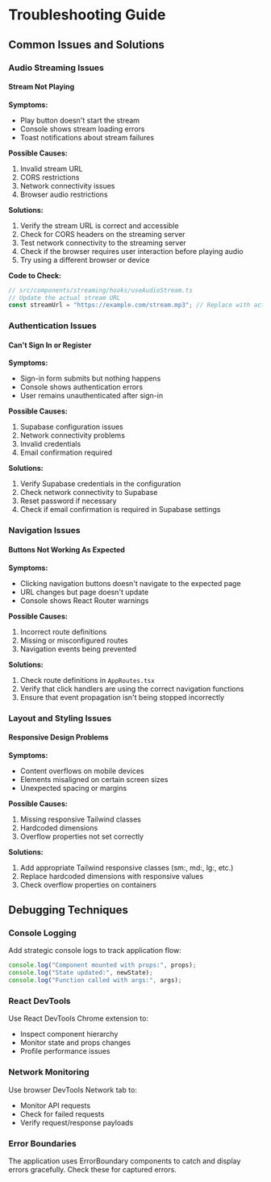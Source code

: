 
# Troubleshooting Guide

## Common Issues and Solutions

### Audio Streaming Issues

#### Stream Not Playing

**Symptoms:**
- Play button doesn't start the stream
- Console shows stream loading errors
- Toast notifications about stream failures

**Possible Causes:**
1. Invalid stream URL
2. CORS restrictions
3. Network connectivity issues
4. Browser audio restrictions

**Solutions:**
1. Verify the stream URL is correct and accessible
2. Check for CORS headers on the streaming server
3. Test network connectivity to the streaming server
4. Check if the browser requires user interaction before playing audio
5. Try using a different browser or device

**Code to Check:**
```javascript
// src/components/streaming/hooks/useAudioStream.ts
// Update the actual stream URL
const streamUrl = "https://example.com/stream.mp3"; // Replace with actual working URL
```

### Authentication Issues

#### Can't Sign In or Register

**Symptoms:**
- Sign-in form submits but nothing happens
- Console shows authentication errors
- User remains unauthenticated after sign-in

**Possible Causes:**
1. Supabase configuration issues
2. Network connectivity problems
3. Invalid credentials
4. Email confirmation required

**Solutions:**
1. Verify Supabase credentials in the configuration
2. Check network connectivity to Supabase
3. Reset password if necessary
4. Check if email confirmation is required in Supabase settings

### Navigation Issues

#### Buttons Not Working As Expected

**Symptoms:**
- Clicking navigation buttons doesn't navigate to the expected page
- URL changes but page doesn't update
- Console shows React Router warnings

**Possible Causes:**
1. Incorrect route definitions
2. Missing or misconfigured routes
3. Navigation events being prevented

**Solutions:**
1. Check route definitions in `AppRoutes.tsx`
2. Verify that click handlers are using the correct navigation functions
3. Ensure that event propagation isn't being stopped incorrectly

### Layout and Styling Issues

#### Responsive Design Problems

**Symptoms:**
- Content overflows on mobile devices
- Elements misaligned on certain screen sizes
- Unexpected spacing or margins

**Possible Causes:**
1. Missing responsive Tailwind classes
2. Hardcoded dimensions
3. Overflow properties not set correctly

**Solutions:**
1. Add appropriate Tailwind responsive classes (sm:, md:, lg:, etc.)
2. Replace hardcoded dimensions with responsive values
3. Check overflow properties on containers

## Debugging Techniques

### Console Logging

Add strategic console logs to track application flow:

```javascript
console.log("Component mounted with props:", props);
console.log("State updated:", newState);
console.log("Function called with args:", args);
```

### React DevTools

Use React DevTools Chrome extension to:
- Inspect component hierarchy
- Monitor state and props changes
- Profile performance issues

### Network Monitoring

Use browser DevTools Network tab to:
- Monitor API requests
- Check for failed requests
- Verify request/response payloads

### Error Boundaries

The application uses ErrorBoundary components to catch and display errors gracefully. Check these for captured errors.
